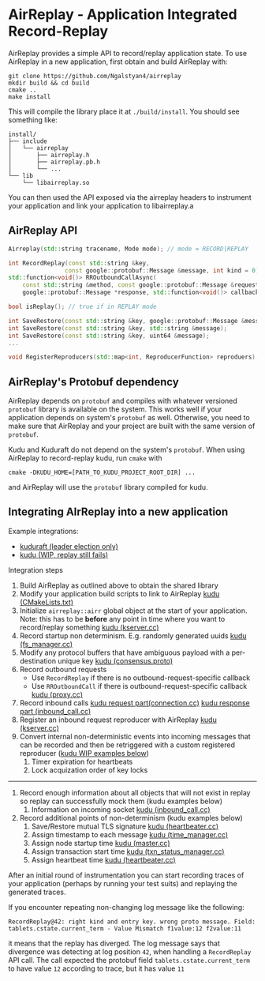 # AirReplay - Application Integrated Record-Replay

AirReplay provides a simple API to record/replay application state.
To use AirReplay in a new application, first obtain and build AirReplay with:
```
git clone https://github.com/Ngalstyan4/airreplay
mkdir build && cd build
cmake ..
make install
```
This will compile the library place it at `./build/install`. You should see something like:
```
install/
├── include
│   └── airreplay
│       ├── airreplay.h
│       ├── airreplay.pb.h
│       └── ...
└── lib
    └── libairreplay.so
```
You can then used the API exposed via the airreplay headers to instrument your application and link your application to libairreplay.a
## AirReplay API

```cpp
Airreplay(std::string tracename, Mode mode); // mode = RECORD|REPLAY

int RecordReplay(const std::string &key,
                const google::protobuf::Message &message, int kind = 0);
std::function<void()> RROutboundCallAsync(
    const std::string &method, const google::protobuf::Message &request,
    google::protobuf::Message *response, std::function<void()> callback);

bool isReplay(); // true if in REPLAY mode

int SaveRestore(const std::string &key, google::protobuf::Message &message);
int SaveRestore(const std::string &key, std::string &message);
int SaveRestore(const std::string &key, uint64 &message);
...

void RegisterReproducers(std::map<int, ReproducerFunction> reproduers);

```


## AirReplay's Protobuf dependency
AirReplay depends on `protobuf` and compiles with whatever versioned `protobuf` library is available on the system.
This works well if your application depends on system's `protobuf` as well. Otherwise, you need to make sure that AirReplay and your project are built with the same version of `protobuf`.

Kudu and Kuduraft do not depend on the system's `protobuf`. When using AirReplay to record-replay kudu, run `cmake` with
```
cmake -DKUDU_HOME=[PATH_TO_KUDU_PROJECT_ROOT_DIR] ...
```
 and AirReplay will use the `protobuf` library compiled for kudu.


## Integrating AIrReplay into a new application

Example integrations:
 - [kuduraft (leader election only)](https://github.com/facebook/kuduraft/compare/1.8.raft...Ngalstyan4:kuduraft:airreplay?expand=1)
 - [kudu (WIP, replay still fails)](https://github.com/Ngalstyan4/kuduraft/compare/kudu...Ngalstyan4:kuduraft:kudu_airreplay?expand=1)

 Integration steps
 1. Build AirReplay as outlined above to obtain the shared library
 1. Modify your application build scripts to link to AirReplay [kudu (CMakeLists.txt)](https://github.com/Ngalstyan4/kuduraft/compare/kudu...Ngalstyan4:kuduraft:kudu_airreplay?expand=1#diff-20ff7a6c6cd70212e1413303ebd974ee5745be9c02ae55ae34017a7f9a85a6ecR114-R121)
 1. Initialize `airreplay::airr` global object at the start of your application. Note: this has to be __before__ any point in time where you want to record/replay something [kudu (kserver.cc)](https://github.com/Ngalstyan4/kuduraft/compare/kudu...Ngalstyan4:kuduraft:kudu_airreplay?expand=1#diff-b843607bdc0af2f903cbf75e924ab230d7b4506fb83e23b27853611c8f04553aR148-R181)
 1. Record startup non determinism. E.g. randomly generated uuids [kudu (fs_manager.cc)](https://github.com/Ngalstyan4/kuduraft/compare/kudu...Ngalstyan4:kuduraft:kudu_airreplay?expand=1#diff-d99e64e9df4b9729be50977e7fc57f6b9d2c184d10b905345fe089fa1fd256c5R838)
 1. Modify any protocol buffers that have ambiguous payload with a per-destination unique key [kudu (consensus.proto)](https://github.com/Ngalstyan4/kuduraft/compare/kudu...Ngalstyan4:kuduraft:kudu_airreplay?expand=1#diff-7d7d8ed941658533d9cadc39ff2075a2caad979fec15377e0d6364ce291fa88aR434-R452)
 1. Record outbound requests
    - Use `RecordReplay` if there is no outbound-request-specific callback
    - Use `RROutboundCall` if there is outbound-request-specific callback [kudu (proxy.cc)](https://github.com/Ngalstyan4/kuduraft/compare/kudu...Ngalstyan4:kuduraft:kudu_airreplay?expand=1#diff-aa0d48ba6d10b66bba7262f72d15c15105429ce3dab097725f7c7f0b6df57530R204-R217)
 1. Record inbound calls [kudu request part(connection.cc)](https://github.com/Ngalstyan4/kuduraft/compare/kudu...Ngalstyan4:kuduraft:kudu_airreplay?expand=1#diff-7a43ab0a4611f187f672845c106ae903eb81350fbf9b5b9aabeecfbcf12123e6R704-R707) [kudu response part (inbound_call.cc)](https://github.com/Ngalstyan4/kuduraft/compare/kudu...Ngalstyan4:kuduraft:kudu_airreplay?expand=1#diff-5a4f04732c39584b145034490dcc2602ed0b896a30c68089e7293584f1ac2c1bR206-R212)
 1. Register an inbound request reproducer with AirReplay [kudu (kserver.cc)](https://github.com/Ngalstyan4/kuduraft/compare/kudu...Ngalstyan4:kuduraft:kudu_airreplay?expand=1#diff-b843607bdc0af2f903cbf75e924ab230d7b4506fb83e23b27853611c8f04553aR148-R181)
1. Convert internal non-deterministic events into incoming messages that can be recorded and then be retriggered with a custom registered reproducer (<ins>kudu WIP examples below</ins>)
    1. Timer expiration for heartbeats
    1. Lock acquization order of key locks
 ---
 1. Record enough information about all objects that will not exist in replay so replay can successfully mock them (kudu examples below)
    1. Information on incoming socket [kudu (inbound_call.cc)](https://github.com/Ngalstyan4/kuduraft/compare/kudu...Ngalstyan4:kuduraft:kudu_airreplay?expand=1#diff-5a4f04732c39584b145034490dcc2602ed0b896a30c68089e7293584f1ac2c1bR119-R151)
 1. Record additional points of non-determinism (kudu examples below)
    1. Save/Restore mutual TLS signature [kudu (heartbeater.cc)](https://github.com/Ngalstyan4/kuduraft/compare/kudu...Ngalstyan4:kuduraft:kudu_airreplay?expand=1#diff-9c8d9c20339579dbeab6e22eb5f14bbfa0aaa06cf2391b1cc8028e735412725cR481-R494)
    1. Assign timestamp to each message [kudu (time_manager.cc)](https://github.com/Ngalstyan4/kuduraft/compare/kudu...Ngalstyan4:kuduraft:kudu_airreplay?expand=1#diff-1a6ded63b6b1501abc1c2b14bc5f3f0a5fd28e01a04fda2835a6c92805900099L107-R111)
    1. Assign node startup time [kudu (master.cc)](https://github.com/Ngalstyan4/kuduraft/compare/kudu...Ngalstyan4:kuduraft:kudu_airreplay?expand=1#diff-0693e3530804ab97e66fdfac668582385a0fc81f2ba34c6abf69ba71c72bb3e1L524-R529)
    1. Assign transaction start time [kudu (txn_status_manager.cc)](https://github.com/Ngalstyan4/kuduraft/compare/kudu...Ngalstyan4:kuduraft:kudu_airreplay?expand=1#diff-430bc88a3a1c8583f71a90167c3b13f2e5b099b4b90263cce013d0bda4445f46R995-R1014)
    1. Assign heartbeat time [kudu (heartbeater.cc)](https://github.com/Ngalstyan4/kuduraft/compare/kudu...Ngalstyan4:kuduraft:kudu_airreplay?expand=1#diff-9c8d9c20339579dbeab6e22eb5f14bbfa0aaa06cf2391b1cc8028e735412725cL391-R396)


After an initial round of instrumentation you can start recording traces of your application (perhaps by running your test suits) and replaying the generated traces.

If you encounter repeating non-changing log message like the following:

```
RecordReplay@42: right kind and entry key. wrong proto message. Field: tablets.cstate.current_term - Value Mismatch f1value:12 f2value:11
```
it means that the replay has diverged.
The log message says that divergence was detecting at log position `42`, when handling a `RecordReplay` API call. The call expected the protobuf field `tablets.cstate.current_term` to have value `12` according to trace, but it has value `11`
